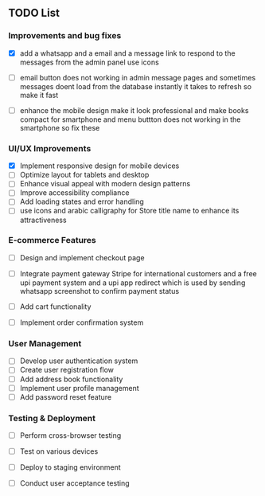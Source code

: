 ## TODO List

### Improvements and bug fixes
- [x] add a whatsapp and a email and a message link to respond to the messages from the admin panel use icons 
- [ ] email button does not working in admin message pages and sometimes messages doent load from the database instantly it takes to refresh so make it fast
- [ ] enhance the mobile design make it look professional and make books compact for smartphone and menu buttton does not working in the smartphone so fix these 


### UI/UX Improvements
- [x] Implement responsive design for mobile devices
- [ ] Optimize layout for tablets and desktop
- [ ] Enhance visual appeal with modern design patterns
- [ ] Improve accessibility compliance
- [ ] Add loading states and error handling
- [ ] use icons and arabic calligraphy for Store title name to enhance its attractiveness

### E-commerce Features
- [ ] Design and implement checkout page
- [ ] Integrate payment gateway Stripe for international customers and a free upi payment system and a upi app redirect which is used by sending  whatsapp screenshot to confirm payment status 

- [ ] Add cart functionality
- [ ] Implement order confirmation system

### User Management
- [ ] Develop user authentication system
- [ ] Create user registration flow
- [ ] Add address book functionality
- [ ] Implement user profile management
- [ ] Add password reset feature

### Testing & Deployment
- [ ] Perform cross-browser testing
- [ ] Test on various devices
- [ ] Deploy to staging environment
- [ ] Conduct user acceptance testing

